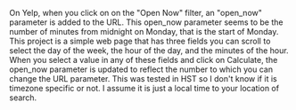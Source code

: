 On Yelp, when you click on on the "Open Now" filter, an "open_now" parameter is added to the URL. This open_now parameter seems to be the number of minutes from midnight on Monday, that is the start of Monday. This project is a simple web page that has three fields you can scroll to select the day of the week, the hour of the day, and the minutes of the hour. When you select a value in any of these fields and click on Calculate, the open_now parameter is updated to reflect the number to which you can change the URL parameter. This was tested in HST so I don't know if it is timezone specific or not. I assume it is just a local time to your location of search.